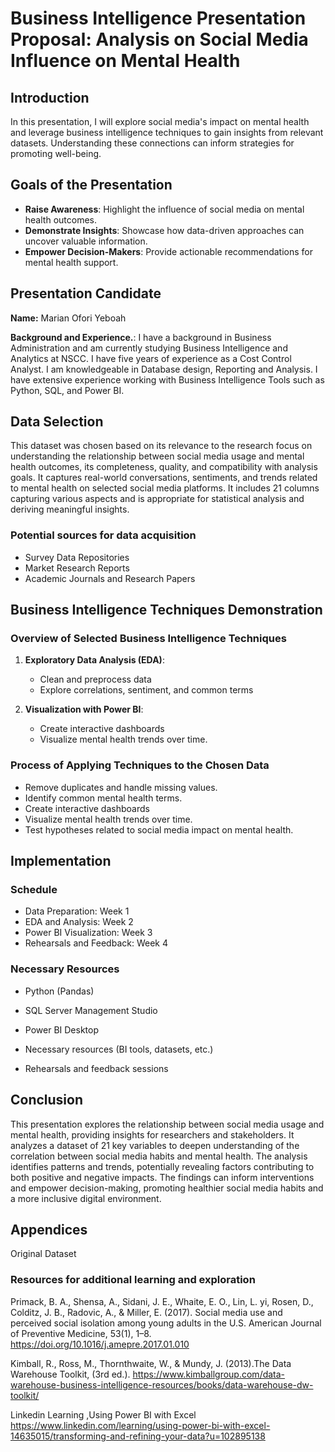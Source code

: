 # Business Intelligence Presentation Proposal: Analysis on Social Media Influence on Mental Health

## Introduction
In this presentation, I will explore social media's impact on mental health and leverage business intelligence techniques to gain insights from relevant datasets. Understanding these connections can inform strategies for promoting well-being.

## Goals of the Presentation
- **Raise Awareness**: Highlight the influence of social media on mental health outcomes.
- **Demonstrate Insights**: Showcase how data-driven approaches can uncover valuable information.
- **Empower Decision-Makers**: Provide actionable recommendations for mental health support.

## Presentation Candidate
**Name:** Marian Ofori Yeboah

**Background and Experience.**: I have a background in Business Administration and am currently studying Business Intelligence and Analytics at NSCC.
 I have five years of experience as a Cost Control Analyst. I am knowledgeable in Database design, Reporting and  Analysis.
 I have extensive experience working with Business Intelligence Tools such as Python, SQL, and Power BI.
 
## Data Selection
This dataset was chosen based on its relevance to the research focus on understanding the relationship between social media usage and mental health outcomes, its completeness, quality, and compatibility with analysis goals. It captures real-world conversations, sentiments, and trends related to mental health on selected social media platforms. It includes 21 columns capturing various aspects and is appropriate for statistical analysis and deriving meaningful insights.

### Potential sources for data acquisition
- Survey Data Repositories
- Market Research Reports
- Academic Journals and Research Papers

## Business Intelligence Techniques Demonstration
### Overview of Selected Business Intelligence Techniques
1. **Exploratory Data Analysis (EDA)**:
    - Clean and preprocess data
    - Explore correlations, sentiment, and common terms
  
2. **Visualization with Power BI**:
    - Create interactive dashboards
    - Visualize mental health trends over time.
      
### Process of Applying Techniques to the Chosen Data
   - Remove duplicates and handle missing values.
   - Identify common mental health terms.
   -  Create interactive dashboards 
   - Visualize mental health trends over time.
   - Test hypotheses related to social media impact on mental health.


## Implementation
### Schedule
- Data Preparation: Week 1 
- EDA and Analysis: Week 2
- Power BI Visualization: Week 3
- Rehearsals and Feedback:  Week 4

### Necessary Resources
- Python (Pandas)
- SQL Server Management Studio 
- Power BI Desktop

- Necessary resources (BI tools, datasets, etc.)
- Rehearsals and feedback sessions

## Conclusion
This presentation explores the relationship between social media usage and mental health, providing insights for researchers and stakeholders. It analyzes a dataset of 21 key variables to deepen understanding of the correlation between social media habits and mental health. The analysis identifies patterns and trends, potentially revealing factors contributing to both positive and negative impacts. The findings can inform interventions and empower decision-making, promoting healthier social media habits and a more inclusive digital environment.

## Appendices
Original Dataset 


### Resources for additional learning and exploration
Primack, B. A., Shensa, A., Sidani, J. E., Whaite, E. O., Lin, L. yi, Rosen, D., Colditz, J. B., Radovic, A., & Miller, E. (2017). Social media use and perceived social isolation among young adults in the U.S. American Journal of Preventive Medicine, 53(1), 1–8. https://doi.org/10.1016/j.amepre.2017.01.010

Kimball, R., Ross, M., Thornthwaite, W., & Mundy, J. (2013).The Data Warehouse Toolkit, (3rd ed.). https://www.kimballgroup.com/data-warehouse-business-intelligence-resources/books/data-warehouse-dw-toolkit/

Linkedin Learning ,Using Power BI with Excel https://www.linkedin.com/learning/using-power-bi-with-excel-14635015/transforming-and-refining-your-data?u=102895138
